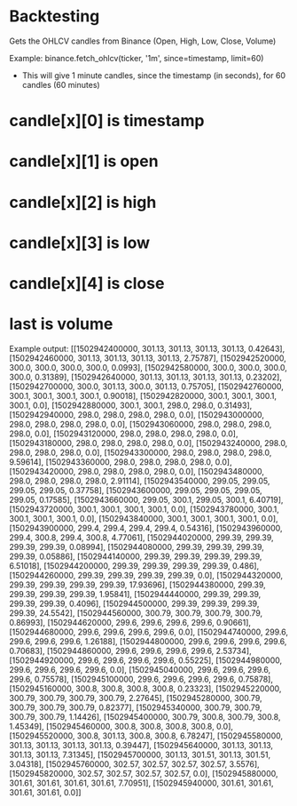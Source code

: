 # Backtesting

Gets the OHLCV candles from Binance (Open, High, Low, Close, Volume)

Example:
binance.fetch_ohlcv(ticker, '1m', since=timestamp, limit=60)
- This will give 1 minute candles, since the timestamp (in seconds), for 60 candles (60 minutes)


# candle[x][0] is timestamp
# candle[x][1] is open
# candle[x][2] is high
# candle[x][3] is low
# candle[x][4] is close
# last is volume


Example output:
[[1502942400000, 301.13, 301.13, 301.13, 301.13, 0.42643], [1502942460000, 301.13, 301.13, 301.13, 301.13, 2.75787], [1502942520000, 300.0, 300.0, 300.0, 300.0, 0.0993], [1502942580000, 300.0, 300.0, 300.0, 300.0, 0.31389], [1502942640000, 301.13, 301.13, 301.13, 301.13, 0.23202], [1502942700000, 300.0, 301.13, 300.0, 301.13, 0.75705], [1502942760000, 300.1, 300.1, 300.1, 300.1, 0.90018], [1502942820000, 300.1, 300.1, 300.1, 300.1, 0.0], [1502942880000, 300.1, 300.1, 298.0, 298.0, 0.31493], [1502942940000, 298.0, 298.0, 298.0, 298.0, 0.0], [1502943000000, 298.0, 298.0, 298.0, 298.0, 0.0], [1502943060000, 298.0, 298.0, 298.0, 298.0, 0.0], [1502943120000, 298.0, 298.0, 298.0, 298.0, 0.0], [1502943180000, 298.0, 298.0, 298.0, 298.0, 0.0], [1502943240000, 298.0, 298.0, 298.0, 298.0, 0.0], [1502943300000, 298.0, 298.0, 298.0, 298.0, 9.59614], [1502943360000, 298.0, 298.0, 298.0, 298.0, 0.0], [1502943420000, 298.0, 298.0, 298.0, 298.0, 0.0], [1502943480000, 298.0, 298.0, 298.0, 298.0, 2.91114], [1502943540000, 299.05, 299.05, 299.05, 299.05, 0.37758], [1502943600000, 299.05, 299.05, 299.05, 299.05, 0.17585], [1502943660000, 299.05, 300.1, 299.05, 300.1, 6.40719], [1502943720000, 300.1, 300.1, 300.1, 300.1, 0.0], [1502943780000, 300.1, 300.1, 300.1, 300.1, 0.0], [1502943840000, 300.1, 300.1, 300.1, 300.1, 0.0], [1502943900000, 299.4, 299.4, 299.4, 299.4, 0.54316], [1502943960000, 299.4, 300.8, 299.4, 300.8, 4.77061], [1502944020000, 299.39, 299.39, 299.39, 299.39, 0.08994], [1502944080000, 299.39, 299.39, 299.39, 299.39, 0.05886], [1502944140000, 299.39, 299.39, 299.39, 299.39, 6.51018], [1502944200000, 299.39, 299.39, 299.39, 299.39, 0.486], [1502944260000, 299.39, 299.39, 299.39, 299.39, 0.0], [1502944320000, 299.39, 299.39, 299.39, 299.39, 17.93696], [1502944380000, 299.39, 299.39, 299.39, 299.39, 1.95841], [1502944440000, 299.39, 299.39, 299.39, 299.39, 0.4096], [1502944500000, 299.39, 299.39, 299.39, 299.39, 24.5542], [1502944560000, 300.79, 300.79, 300.79, 300.79, 0.86993], [1502944620000, 299.6, 299.6, 299.6, 299.6, 0.90661], [1502944680000, 299.6, 299.6, 299.6, 299.6, 0.0], [1502944740000, 299.6, 299.6, 299.6, 299.6, 1.26188], [1502944800000, 299.6, 299.6, 299.6, 299.6, 0.70683], [1502944860000, 299.6, 299.6, 299.6, 299.6, 2.53734], [1502944920000, 299.6, 299.6, 299.6, 299.6, 0.55225], [1502944980000, 299.6, 299.6, 299.6, 299.6, 0.0], [1502945040000, 299.6, 299.6, 299.6, 299.6, 0.75578], [1502945100000, 299.6, 299.6, 299.6, 299.6, 0.75878], [1502945160000, 300.8, 300.8, 300.8, 300.8, 0.23323], [1502945220000, 300.79, 300.79, 300.79, 300.79, 2.27645], [1502945280000, 300.79, 300.79, 300.79, 300.79, 0.82377], [1502945340000, 300.79, 300.79, 300.79, 300.79, 1.14426], [1502945400000, 300.79, 300.8, 300.79, 300.8, 1.45349], [1502945460000, 300.8, 300.8, 300.8, 300.8, 0.0], [1502945520000, 300.8, 301.13, 300.8, 300.8, 6.78247], [1502945580000, 301.13, 301.13, 301.13, 301.13, 0.39447], [1502945640000, 301.13, 301.13, 301.13, 301.13, 7.31345], [1502945700000, 301.13, 301.51, 301.13, 301.51, 3.04318], [1502945760000, 302.57, 302.57, 302.57, 302.57, 3.5576], [1502945820000, 302.57, 302.57, 302.57, 302.57, 0.0], [1502945880000, 301.61, 301.61, 301.61, 301.61, 7.70951], [1502945940000, 301.61, 301.61, 301.61, 301.61, 0.0]]
